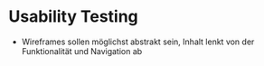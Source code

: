 # Usability Testing
- Wireframes sollen möglichst abstrakt sein, Inhalt lenkt von der Funktionalität und Navigation ab
